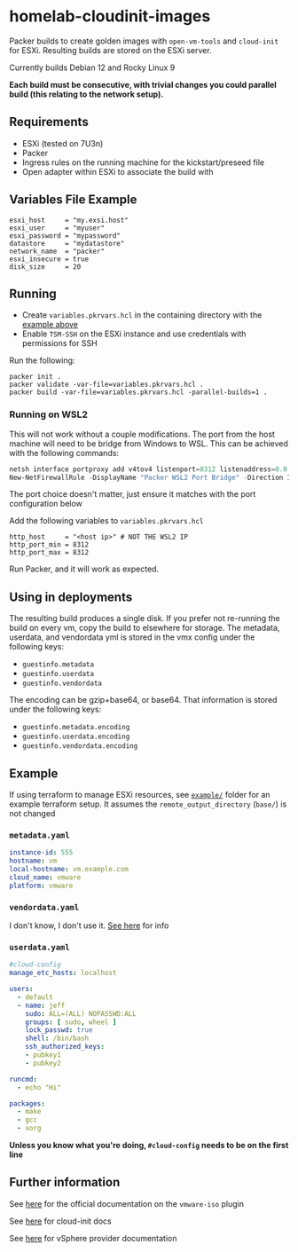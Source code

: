 # homelab-cloudinit-images
Packer builds to create golden images with `open-vm-tools` and `cloud-init` for ESXi. Resulting builds are stored on the ESXi server.

Currently builds Debian 12 and Rocky Linux 9

**Each build must be consecutive, with trivial changes you could parallel build (this relating to the network setup).**

## Requirements
- ESXi (tested on 7U3n)
- Packer
- Ingress rules on the running machine for the kickstart/preseed file
- Open adapter within ESXi to associate the build with

## Variables File Example
```hcl
esxi_host     = "my.exsi.host"
esxi_user     = "myuser"
esxi_password = "mypassword"
datastore     = "mydatastore"
network_name  = "packer"
esxi_insecure = true
disk_size     = 20
```

## Running
- Create `variables.pkrvars.hcl` in the containing directory with the [example above](#variables-file-example)
- Enable `TSM-SSH` on the ESXi instance and use credentials with permissions for SSH

Run the following:
``` shell
packer init .
packer validate -var-file=variables.pkrvars.hcl .
packer build -var-file=variables.pkrvars.hcl -parallel-builds=1 .
```


### Running on WSL2
This will not work without a couple modifications. The port from the host machine will need to be bridge from Windows to WSL. This can be achieved with the following commands:

```powershell
netsh interface portproxy add v4tov4 listenport=8312 listenaddress=0.0.0.0 connectport=8312 connectaddress=<wsl2 addr>
New-NetFirewallRule -DisplayName "Packer WSL2 Port Bridge" -Direction Inbound -Action Allow -Protocol TCP -LocalPort 8312
```

The port choice doesn't matter, just ensure it matches with the port configuration below

Add the following variables to `variables.pkrvars.hcl`
```hcl
http_host     = "<host ip>" # NOT THE WSL2 IP
http_port_min = 8312
http_port_max = 8312
```
Run Packer, and it will work as expected.

## Using in deployments
The resulting build produces a single disk. If you prefer not re-running the build on every vm, copy the build to elsewhere for storage.
The metadata, userdata, and vendordata yml is stored in the vmx config under the following keys:
- `guestinfo.metadata`
- `guestinfo.userdata`
- `guestinfo.vendordata`

The encoding can be gzip+base64, or base64. That information is stored under the following keys:
- `guestinfo.metadata.encoding`
- `guestinfo.userdata.encoding`
- `guestinfo.vendordata.encoding`

## Example
If using terraform to manage ESXi resources, see [`example/`](example/) folder for an example terraform setup. It assumes the `remote_output_directory` (`base/`) is not changed

### `metadata.yaml`
```yaml
instance-id: 555
hostname: vm
local-hostname: vm.example.com
cloud_name: vmware
platform: vmware
```

### `vendordata.yaml`
I don't know, I don't use it. [See here](https://cloudinit.readthedocs.io/en/23.2.2/explanation/vendordata.html) for info

### `userdata.yaml`
```yaml
#cloud-config
manage_etc_hosts: localhost

users:
  - default
  - name: jeff
    sudo: ALL=(ALL) NOPASSWD:ALL
    groups: [ sudo, wheel ]
    lock_passwd: true
    shell: /bin/bash
    ssh_authorized_keys:
    - pubkey1
    - pubkey2

runcmd:
  - echo "Hi"

packages:
  - make
  - gcc
  - xorg
```

**Unless you know what you're doing, `#cloud-config` needs to be on the first line**


## Further information
See [here](https://developer.hashicorp.com/packer/plugins/builders/vmware/iso#vmware-builder-from-iso) for the official documentation on the `vmware-iso` plugin

See [here](https://cloudinit.readthedocs.io/en/23.2.2) for cloud-init docs

See [here](https://registry.terraform.io/providers/hashicorp/vsphere/latest/docs) for vSphere provider documentation
